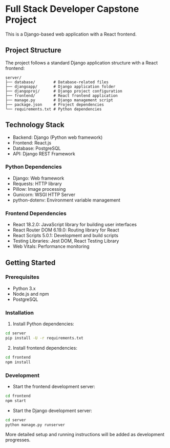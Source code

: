 # Full Stack Developer Capstone Project

This is a Django-based web application with a React frontend.

## Project Structure

The project follows a standard Django application structure with a React frontend:

```
server/
├── database/        # Database-related files
├── djangoapp/       # Django application folder
├── djangoproj/      # Django project configuration
├── frontend/        # React frontend application
├── manage.py        # Django management script
├── package.json     # Project dependencies
└── requirements.txt # Python dependencies
```

## Technology Stack

- Backend: Django (Python web framework)
- Frontend: React.js
- Database: PostgreSQL
- API: Django REST Framework

### Python Dependencies
- Django: Web framework
- Requests: HTTP library
- Pillow: Image processing
- Gunicorn: WSGI HTTP Server
- python-dotenv: Environment variable management

### Frontend Dependencies
- React 18.2.0: JavaScript library for building user interfaces
- React Router DOM 6.19.0: Routing library for React
- React Scripts 5.0.1: Development and build scripts
- Testing Libraries: Jest DOM, React Testing Library
- Web Vitals: Performance monitoring

## Getting Started

### Prerequisites
- Python 3.x
- Node.js and npm
- PostgreSQL

### Installation
1. Install Python dependencies:
```bash
cd server
pip install -U -r requirements.txt
```

2. Install frontend dependencies:
```bash
cd frontend
npm install
```

### Development
- Start the frontend development server:
```bash
cd frontend
npm start
```

- Start the Django development server:
```bash
cd server
python manage.py runserver
```

More detailed setup and running instructions will be added as development progresses.
